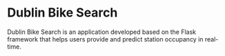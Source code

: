 # Dublin Bike Search
Dublin Bike Search is an application developed based on the Flask framework that helps users provide and predict station occupancy in real-time.
